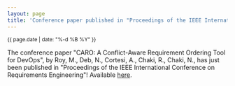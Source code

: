 ```yaml
---
layout: page
title: 'Conference paper published in "Proceedings of the IEEE International Conference on Requirements Engineering"!'
---
```


<small>{{ page.date | date: "%-d %B %Y" }}</small>

The conference paper "CARO: A Conflict-Aware Requirement Ordering Tool for DevOps", by Roy, M., Deb, N., Cortesi, A., Chaki, R., Chaki, N., has just been published in "Proceedings of the IEEE International Conference on Requirements Engineering"! Available [here](https://doi.org/10.1109/RE51729.2021.00061).
